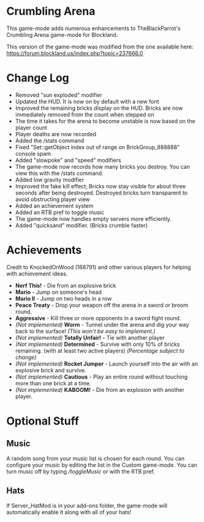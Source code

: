 # Crumbling Arena
This game-mode adds numerous enhancements to TheBlackParrot's Crumbling Arena game-mode for Blockland.

This version of the game-mode was modified from the one available here: https://forum.blockland.us/index.php?topic=237666.0

# Change Log
* Removed "sun exploded" modifier
* Updated the HUD. It is now on by default with a new font
* Improved the remaining bricks display on the HUD. Bricks are now immediately removed from the count when stepped on
* The time it takes for the arena to become unstable is now based on the player count
* Player deaths are now recorded
* Added the /stats command
* Fixed "Set::getObject index out of range on BrickGroup_888888" console spam
* Added "slowpoke" and "speed" modifiers
* The game-mode now records how many bricks you destroy. You can view this with the /stats command.
* Added low gravity modifier
* Improved the fake kill effect; Bricks now stay visible for about three seconds after being destroyed. Destroyed bricks turn transparent to avoid obstructing player view
* Added an achievement system
* Added an RTB pref to toggle music
* The game-mode now handles empty servers more efficiently.
* Added "quicksand" modifier. (Bricks crumble faster)

# Achievements
Credit to KnockedOnWood (168791) and other various players for helping with achievement ideas.
* **Nerf This!** - Die from an explosive brick
* **Mario** - Jump on someone's head
* **Mario II** - Jump on two heads in a row
* **Peace Treaty** - Drop your weapon off the arena in a sword or broom round.
* **Aggressive** - Kill three or more opponents in a sword fight round.
* _(Not implemented)_ **Worm** - Tunnel under the arena and dig your way back to the surface! *(This won't be easy to implement.)*
* _(Not implemented)_ **Totally Unfair!** - Tie with another player
* _(Not implemented)_ **Determined** - Survive with only 10% of bricks remaining. (with at least two active players) *(Percentage subject to change)*
* _(Not implemented)_ **Rocket Jumper** - Launch yourself into the air with an explosive brick and survive.
* _(Not implemented)_ **Cautious** - Play an entire round without touching more than one brick at a time.
* _(Not implemented)_ **KABOOM!** - Die from an explosion with another player.

# Optional Stuff

## Music
A random song from your music list is chosen for each round. You can configure your music by editing the list in the Custom game-mode. You can turn music off by typing */toggleMusic* or with the RTB pref.

## Hats
If Server_HatMod is in your add-ons folder, the game-mode will automatically enable it along with all of your hats!
